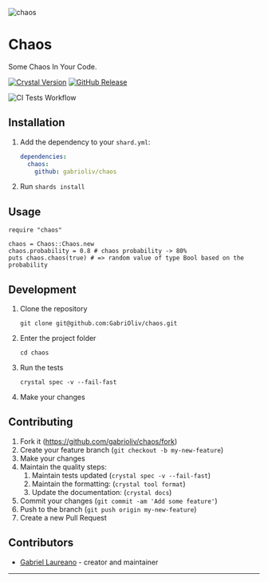 
![chaos](https://repository-images.githubusercontent.com/890686002/646de726-363a-408a-af43-d5e1612b6b5c)

# Chaos

Some Chaos In Your Code.

[![Crystal Version](https://img.shields.io/badge/Crystal-1.14.0-black?logo=crystal)](https://crystal-lang.org/)
[![GitHub Release](https://img.shields.io/github/v/release/gabrioliv/chaos?display_name=release&logo=crystal&color=white)](https://github.com/GabriOliv/chaos/releases)

![CI Tests Workflow](https://img.shields.io/github/actions/workflow/status/gabrioliv/chaos/ci.yml?logo=github)

## Installation

1. Add the dependency to your `shard.yml`:

   ```yaml
   dependencies:
     chaos:
       github: gabrioliv/chaos
   ```

2. Run `shards install`

## Usage

```crystal
require "chaos"

chaos = Chaos::Chaos.new
chaos.probability = 0.8 # chaos probability -> 80%
puts chaos.chaos(true) # => random value of type Bool based on the probability
```

## Development

1. Clone the repository
	```
	git clone git@github.com:GabriOliv/chaos.git
	```
2. Enter the project folder
	```
	cd chaos
	```
3. Run the tests
	```
	crystal spec -v --fail-fast
	```
4. Make your changes

## Contributing

1. Fork it (<https://github.com/gabrioliv/chaos/fork>)
2. Create your feature branch (`git checkout -b my-new-feature`)
3. Make your changes
4. Maintain the quality steps:
	1. Maintain tests updated (`crystal spec -v --fail-fast`)
	2. Maintain the formatting: (`crystal tool format`)
	4. Update the documentation: (`crystal docs`)
5. Commit your changes (`git commit -am 'Add some feature'`)
6. Push to the branch (`git push origin my-new-feature`)
7. Create a new Pull Request

## Contributors

- [Gabriel Laureano](https://github.com/GabriOliv) - creator and maintainer

---
